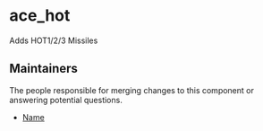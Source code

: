 ace_hot
===================

Adds HOT1/2/3 Missiles


## Maintainers

The people responsible for merging changes to this component or answering potential questions.

- [Name](https://github.com/name)
